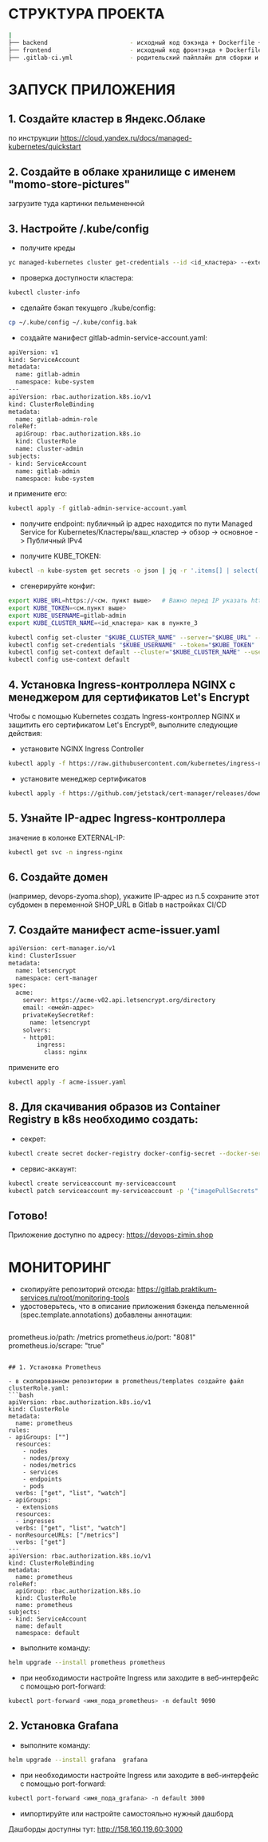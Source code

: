 # СТРУКТУРА ПРОЕКТА


```bash
|
├── backend                       - исходный код бэкэнда + Dockerfile + gitlab-ci.yml + манифесты
├── frontend                      - исходный код фронтэнда + Dockerfile + gitlab-ci.yml + манифесты
├── .gitlab-ci.yml                - родительский пайплайн для сборки и релиза образов бэкенда и фронтенда в Container Registry
```


# ЗАПУСК ПРИЛОЖЕНИЯ

## 1. Создайте кластер в Яндекс.Облаке

по инструкции https://cloud.yandex.ru/docs/managed-kubernetes/quickstart


## 2. Создайте в облаке хранилище с именем "momo-store-pictures"

загрузите туда картинки пельмененной

## 3. Настройте /.kube/config

- получите креды
```bash
yc managed-kubernetes cluster get-credentials --id <id_кластера> --external
```
- проверка доступности кластера:
```bash
kubectl cluster-info
```
- сделайте бэкап текущего ./kube/config:
```bash
cp ~/.kube/config ~/.kube/config.bak
```
- создайте манифест gitlab-admin-service-account.yaml:

```bash
apiVersion: v1
kind: ServiceAccount
metadata:
  name: gitlab-admin
  namespace: kube-system
---
apiVersion: rbac.authorization.k8s.io/v1
kind: ClusterRoleBinding
metadata:
  name: gitlab-admin-role
roleRef:
  apiGroup: rbac.authorization.k8s.io
  kind: ClusterRole
  name: cluster-admin
subjects:
- kind: ServiceAccount
  name: gitlab-admin
  namespace: kube-system
```
и примените его:
```bash
kubectl apply -f gitlab-admin-service-account.yaml
```
- получите endpoint: публичный ip адрес находится по пути Managed Service for Kubernetes/Кластеры/ваш_кластер -> обзор -> основное -> Публичный IPv4

- получите KUBE_TOKEN:
```bash
kubectl -n kube-system get secrets -o json | jq -r '.items[] | select(.metadata.name | startswith("gitlab-admin")) | .data.token' | base64 --decode
```
- сгенерируйте конфиг:
```bash
export KUBE_URL=https://<см. пункт выше>   # Важно перед IP указать https://
export KUBE_TOKEN=<см.пункт выше>
export KUBE_USERNAME=gitlab-admin
export KUBE_CLUSTER_NAME=<id_кластера> как в пункте_3

kubectl config set-cluster "$KUBE_CLUSTER_NAME" --server="$KUBE_URL" --insecure-skip-tls-verify=true
kubectl config set-credentials "$KUBE_USERNAME" --token="$KUBE_TOKEN"
kubectl config set-context default --cluster="$KUBE_CLUSTER_NAME" --user="$KUBE_USERNAME"
kubectl config use-context default
```


## 4. Установка Ingress-контроллера NGINX с менеджером для сертификатов Let's Encrypt

Чтобы с помощью Kubernetes создать Ingress-контроллер NGINX и защитить его сертификатом Let's Encrypt®, выполните следующие действия:

- установите NGINX Ingress Controller

```bash
kubectl apply -f https://raw.githubusercontent.com/kubernetes/ingress-nginx/controller-v1.5.1/deploy/static/provider/cloud/deploy.yaml
```

- установите менеджер сертификатов

```bash
kubectl apply -f https://github.com/jetstack/cert-manager/releases/download/v1.6.1/cert-manager.yaml
```


## 5. Узнайте IP-адрес Ingress-контроллера

значение в колонке EXTERNAL-IP:
```bash
kubectl get svc -n ingress-nginx
```


## 6. Создайте домен

(например, devops-zyoma.shop), укажите IP-адрес из п.5
сохраните этот субдомен в переменной SHOP_URL в Gitlab в настройках CI/CD


## 7. Создайте манифест acme-issuer.yaml

```bash
apiVersion: cert-manager.io/v1
kind: ClusterIssuer
metadata:
  name: letsencrypt
  namespace: cert-manager
spec:
  acme:
    server: https://acme-v02.api.letsencrypt.org/directory
    email: <емейл-адрес>
    privateKeySecretRef:
      name: letsencrypt
    solvers:
    - http01:
        ingress:
          class: nginx
```

примените его
```bash
kubectl apply -f acme-issuer.yaml
```


## 8. Для скачивания образов из Container Registry в k8s необходимо создать:
- секрет:
```bash
kubectl create secret docker-registry docker-config-secret --docker-server=gitlab.praktikum-services.ru:5050   --docker-username=<указать_свой_логин>   --docker-password=<указать_свой_пароль>
```

- сервис-аккаунт:
```bash
kubectl create serviceaccount my-serviceaccount
kubectl patch serviceaccount my-serviceaccount -p '{"imagePullSecrets": [{"name": "docker-config-secret"}]}' -n default 
```

## Готово!

Приложение доступно по адресу: https://devops-zimin.shop


# МОНИТОРИНГ

- скопируйте репозиторий отсюда: https://gitlab.praktikum-services.ru/root/monitoring-tools
- удостоверьтесь, что в описание приложения бэкенда пельменной (spec.template.annotations) добавлены аннотации:
  ```bash
prometheus.io/path: /metrics
prometheus.io/port: "8081"
prometheus.io/scrape: "true"
```

## 1. Установка Prometheus

- в скопированном репозитории в prometheus/templates создайте файл clusterRole.yaml:
```bash
apiVersion: rbac.authorization.k8s.io/v1
kind: ClusterRole
metadata:
  name: prometheus
rules:
- apiGroups: [""]
  resources:
    - nodes
    - nodes/proxy
    - nodes/metrics
    - services
    - endpoints
    - pods
  verbs: ["get", "list", "watch"]
- apiGroups:
  - extensions
  resources:
  - ingresses
  verbs: ["get", "list", "watch"]
- nonResourceURLs: ["/metrics"]
  verbs: ["get"]
---
apiVersion: rbac.authorization.k8s.io/v1
kind: ClusterRoleBinding
metadata:
  name: prometheus
roleRef:
  apiGroup: rbac.authorization.k8s.io
  kind: ClusterRole
  name: prometheus
subjects:
- kind: ServiceAccount
  name: default
  namespace: default
```
- выполните команду:
```bash
helm upgrade --install prometheus prometheus
```
- при необходимости настройте Ingress или заходите в веб-интерфейс с помощью port-forward:
```bash  
kubectl port-forward <имя_пода_prometheus> -n default 9090
```


## 2. Установка Grafana

- выполните команду:
```bash
helm upgrade --install grafana  grafana
```

- при необходимости настройте Ingress или заходите в веб-интерфейс с помощью port-forward:
```bash  
kubectl port-forward <имя_пода_grafana> -n default 3000
```

- импортируйте или настройте самостояльно нужный дашборд

Дашборды доступны тут: http://158.160.119.60:3000